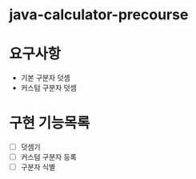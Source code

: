# java-calculator-precourse

# 요구사항
- 기본 구분자 덧셈
- 커스텀 구분자 덧셈

# 구현 기능목록
- [ ] 덧셈기
- [ ] 커스텀 구분자 등록
- [ ] 구분자 식별